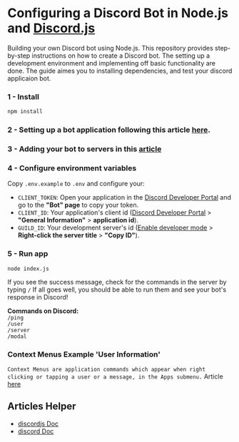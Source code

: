 
# Configuring a Discord Bot in Node.js and [Discord.js](https://discord.js.org/)


Building your own Discord bot using Node.js. This repository provides step-by-step instructions on how to create a Discord bot. The setting up a development environment and implementing off basic functionality are done. The guide aimes you to installing dependencies, and test your discord applicaion bot.


### 1 - Install
```bash
npm install
```

### 2 - Setting up a bot application following this article [here](https://discordjs.guide/preparations/setting-up-a-bot-application.html#creating-your-bot).

### 3 - Adding your bot to servers in this [article](https://discordjs.guide/preparations/adding-your-bot-to-servers.html#bot-invite-links)


### 4 - Configure environment variables

Copy ``.env.example`` to ``.env`` and configure your:
- `CLIENT_TOKEN`: Open your application in the [Discord Developer Portal](https://discord.com/developers/applications) and go to the **"Bot" page** to copy your token.
- `CLIENT_ID`: Your application's client id ([Discord Developer Portal](https://discord.com/developers/applications) > **"General Information"** > **application id**).
- `GUILD_ID`: Your development server's id ([Enable developer mode](https://support.discord.com/hc/en-us/articles/206346498) > **Right-click the server title** > **"Copy ID"**).

### 5 - Run app
```bash
node index.js 
```
If you see the success message, check for the commands in the server by typing `/` If all goes well, you should be able to run them and see your bot's response in Discord!

**Commands on Discord:** \
`/ping` \
`/user` \
`/server`\
`/modal`

### Context Menus Example 'User Information'
`Context Menus are application commands which appear when right clicking or tapping a user or a message, in the Apps submenu.` Article [here](https://discordjs.guide/interactions/context-menus.html)


## Articles Helper
- [discordjs Doc](https://discordjs.guide/preparations)
- [discord Doc](https://discord.com/developers/docs/intro)

